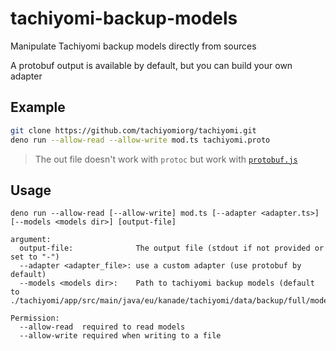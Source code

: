 # tachiyomi-backup-models
Manipulate Tachiyomi backup models directly from sources

A protobuf output is available by default, but you can build your own adapter

## Example
```sh
git clone https://github.com/tachiyomiorg/tachiyomi.git
deno run --allow-read --allow-write mod.ts tachiyomi.proto
```

> The out file doesn't work with `protoc` but work with [`protobuf.js`](https://github.com/protobufjs/protobuf.js)

## Usage
```
deno run --allow-read [--allow-write] mod.ts [--adapter <adapter.ts>] [--models <models dir>] [output-file]

argument:
  output-file:              The output file (stdout if not provided or set to "-")
  --adapter <adapter_file>: use a custom adapter (use protobuf by default)
  --models <models dir>:    Path to tachiyomi backup models (default to ./tachiyomi/app/src/main/java/eu/kanade/tachiyomi/data/backup/full/models/)

Permission:
  --allow-read  required to read models
  --allow-write required when writing to a file
```
